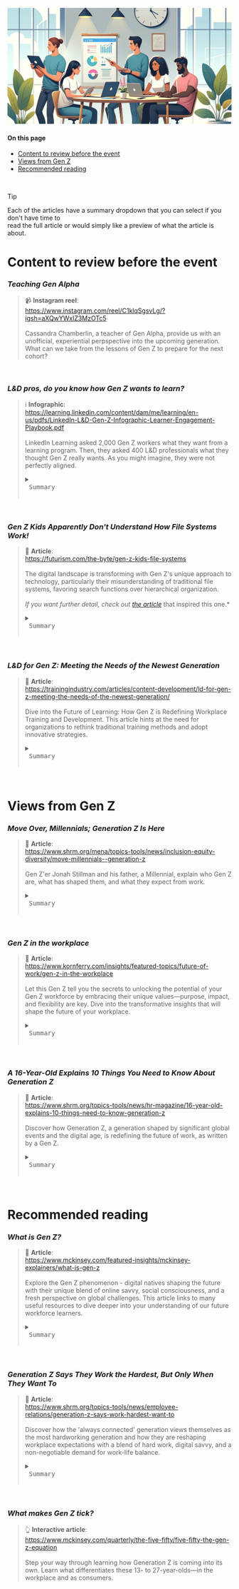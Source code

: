 ![hero image of office learning](assets/images/hero.jpg)
#### On this page
* [Content to review before the event](#content-to-review-before-the-event)
* [Views from Gen Z](#views-from-gen-z)
* [Recommended reading](#recommended-reading)

<br>

> [!TIP]  
> Each of the articles have a summary dropdown that you can select if you don't have time to <br>
> read the full article or would simply like a preview of what the article is about.


# Content to review before the event

### *Teaching Gen Alpha*
> :video_camera: **Instagram reel**:<br>
> <a href="https://www.instagram.com/reel/C1klqSgsvLg/?igsh=aXQwYWxlZ3MzOTc5" target="_blank">https://www.instagram.com/reel/C1klqSgsvLg/?igsh=aXQwYWxlZ3MzOTc5</a><br>
> <br>
>  Cassandra Chamberlin, a teacher of Gen Alpha, provide us with an unofficial, experiential perpspective into the upcoming generation. What can we take from the lessons of Gen Z to prepare for the next cohort?

<br>

### *L&D pros, do you know how Gen Z wants to learn?*
> :information_source: **Infographic**:<br>
> <a href="https://learning.linkedin.com/content/dam/me/learning/en-us/pdfs/LinkedIn-L&D-Gen-Z-Infographic-Learner-Engagement-Playbook.pdf" target="_blank">https://learning.linkedin.com/content/dam/me/learning/en-us/pdfs/LinkedIn-L&D-Gen-Z-Infographic-Learner-Engagement-Playbook.pdf</a><br>
> <br>
>  LinkedIn Learning asked 2,000 Gen Z workers what they want from a learning program. Then, they asked 400 L&D professionals what they thought Gen Z really wants. As you might imagine, they were not perfectly aligned.
> <details>
>  <summary><kbd> <br> Summary <br> </kbd></summary>
>
> 1. **Monetary Motivation**: A significant portion of Gen Z is driven to learn for salary increases or bonuses, a factor underestimated by many L&D professionals.
> 2. **Career Advancement**: Gen Z prioritizes learning for promotion opportunities, suggesting a focus on profiling successful career advancements could inspire learning.
> 3. **Overcoming Fear**: Addressing Gen Z's fear of making a bad impression through courses on soft skills can enhance their learning experience.
> 4. **Skill Preferences**: While Gen Z values hard skills, L&D professionals believe soft skills require more emphasis, indicating a need to highlight the importance of both.
> 5. **Learning Independence**: Gen Z prefers a self-directed approach to learning, contrasting with L&D professionals' lesser focus on offering such autonomy.
> 6. **Adaptation by L&D**: A majority of L&D professionals acknowledge the need to adjust their programs to better accommodate Gen Z's preferences, with emphasis on on-demand learning, customized paths, and support for self-directed learning.
> </details>

<br>

### *Gen Z Kids Apparently Don't Understand How File Systems Work!*
> :blue_book: **Article**: <br>
> <a href="https://futurism.com/the-byte/gen-z-kids-file-systems" target="_blank">https://futurism.com/the-byte/gen-z-kids-file-systems</a><br>
> <br>
> The digital landscape is transforming with Gen Z's unique approach to technology, particularly their misunderstanding of traditional file systems, favoring search functions over hierarchical organization.<br>
> <br>
> *If you want further detail, check out <a href="https://www.theverge.com/22684730/students-file-folder-directory-structure-education-gen-z" target="_blank">the article</a>* that inspired this one.*
> <details>
>  <summary><kbd> <br> Summary <br> </kbd></summary>
>
> 1. **Gen Z's Digital Fluency**: Gen Z's preference for search functions over navigating traditional file systems highlights a shift in digital literacy.
> 2. **Impact on Education**: Educators are incorporating fundamental computer skills into STEM curriculums to address gaps in students' understanding of file management.
> 3. **Changing Learning Environments**: The need to adapt teaching methods to accommodate Gen Z's tech habits, using analogies like a "laundry basket" of files to explain concepts.
> 4. **Opportunity for Innovation**: L&D professionals have a unique opportunity to lead in developing educational strategies that integrate traditional file management skills with intuitive digital navigation.
> 5. **Future Workforce Skills**: Emphasizing the importance of equipping students with a blend of structured and intuitive tech skills to meet the demands of future workplaces.
> </details>

<br>

### *L&D for Gen Z: Meeting the Needs of the Newest Generation*
> :blue_book: **Article**: <br>
> <a href="https://trainingindustry.com/articles/content-development/ld-for-gen-z-meeting-the-needs-of-the-newest-generation/" target="_blank">https://trainingindustry.com/articles/content-development/ld-for-gen-z-meeting-the-needs-of-the-newest-generation/</a><br>
> <br>
> Dive into the Future of Learning: How Gen Z is Redefining Workplace Training and Development. This article hints at the need for organizations to rethink traditional training methods and adopt innovative strategies.
> <details>
>  <summary><kbd> <br> Summary <br> </kbd></summary>
>
> 1. Gen Z's unique characteristics shaped by technology and socio-economic factors.
> 2. The necessity for L&D programs to adapt to Gen Z's digital-first learning style.
> 3. The importance of microlearning, interactive content, and mobile-friendly formats.
> 4. Addressing Gen Z's heightened stress levels and desire for meaningful work through personalized learning paths.
> 5. Strategies for engaging Gen Z employees to foster retention and organizational growth.
> </details>

<br>

# Views from Gen Z

### *Move Over, Millennials; Generation Z Is Here*
> :blue_book: **Article**: <br>
> <a href="https://www.shrm.org/mena/topics-tools/news/inclusion-equity-diversity/move-millennials--generation-z" target="_blank">https://www.shrm.org/mena/topics-tools/news/inclusion-equity-diversity/move-millennials--generation-z</a><br>
> <br>
> Gen Z'er Jonah Stillman and his father, a Millennial, explain who Gen Z are, what has shaped them, and what they  expect from work.
> <details>
>  <summary><kbd> <br> Summary <br> </kbd></summary>
>
> 1. **Defining Characteristics**: Gen Z, born between mid-1990s to early 2000s, is marked by pragmatism, independence, and digital nativity, shaped by tough-love parenting and economic downturns.
> 2. **Workplace Expectations**: Unlike Millennials seeking purpose, Gen Z prioritizes financial stability and job security, desiring workplaces that value individual talents and offer clear advancement opportunities.
> 3. **Impact on Workplaces**: As digital natives, Gen Z's technological fluency and DIY attitude will drive workplace innovation and efficiency, challenging traditional hierarchies.
> 4. **Communication Preferences**: Surprisingly, 84% prefer face-to-face communication, valuing transparency and honesty in workplace interactions.
> 5. **Career Aspirations**: Gen Z is motivated by opportunities for entrepreneurship within their roles, not deterred by the concept of 'side hustles' alongside their main jobs.
> 6. **Generational Dynamics**: Recognizing Gen Z's unique qualities and avoiding treating them like Millennials is crucial for successful integration and retention in workplaces.
> </details>

<br>

### *Gen Z in the workplace*
> :blue_book: **Article**: <br>
> <a href="https://www.kornferry.com/insights/featured-topics/future-of-work/gen-z-in-the-workplace" target="_blank">https://www.kornferry.com/insights/featured-topics/future-of-work/gen-z-in-the-workplace</a><br>
> <br>
> Let this Gen Z tell you the secrets to unlocking the potential of your Gen Z workforce by embracing their unique values—purpose, impact, and flexibility are key. Dive into the transformative insights that will shape the future of your workplace.
> <details>
>  <summary><kbd> <br> Summary <br> </kbd></summary>
>
> 1. **Value-Driven Work**: Gen Z seeks employment that aligns with their passions and allows them to contribute positively to society, preferring organizations with a clear purpose and impact.
> 2. **Corporate Social Responsibility**: This generation expects genuine social responsibility from businesses, valuing ethical practices both internally and in the wider world.
> 3. **Work-Life Blend**: Gen Z favors a seamless integration of work and personal life, utilizing technology and flexible working patterns to achieve this balance.
> 4. **Salary Expectations**: Despite their purpose-driven nature, financial stability is also a significant factor for Gen Z, influenced by economic uncertainties and the high costs of living and education.
> 5. **Entrepreneurial Spirit**: A notable proportion of Gen Z is drawn towards entrepreneurship, valuing independence and the ability to pursue personal passions alongside or instead of traditional employment.
> 6. **Innovative Work Style**: Gen Z's independence, creativity, and willingness to challenge conventional work structures can drive innovation within organizations.
> </details>


<br>

### *A 16-Year-Old Explains 10 Things You Need to Know About Generation Z*
> :blue_book: **Article**: <br>
> <a href="https://www.shrm.org/topics-tools/news/hr-magazine/16-year-old-explains-10-things-need-to-know-generation-z" target="_blank">https://www.shrm.org/topics-tools/news/hr-magazine/16-year-old-explains-10-things-need-to-know-generation-z</a><br>
> <br>
> Discover how Generation Z, a generation shaped by significant global events and the digital age, is redefining the future of work, as written by a Gen Z.
> <details>
>  <summary><kbd> <br> Summary <br> </kbd></summary>
>
> 1. Gen Z is competitive, driven by sports culture, and values winning.
> 2. Inherits skepticism and individuality from Gen X, differing from Millennials.
> 3. Prioritizes financial stability in jobs over engagement.
> 4. Entrepreneurial, inspired by technology and economic opportunities.
> 5. Prefers face-to-face communication, valuing authenticity and personal connections.
> 6. Craves genuine human interaction and appreciates in-person engagement in the workplace.
> 7. Prefers working independently, challenging collaborative work environments.
> 8. Extremely diverse, viewing diversity as a norm rather than an exception.
> 9. Embraces change and is politically and socially aware from a young age.
> 10. Desires a significant voice in their work and contributions, valuing creativity and innovation.
> </details>

<br>

# Recommended reading

### *What is Gen Z?*
> :blue_book: **Article**: <br>
> <a href="https://www.mckinsey.com/featured-insights/mckinsey-explainers/what-is-gen-z" target="_blank">https://www.mckinsey.com/featured-insights/mckinsey-explainers/what-is-gen-z</a><br>
> <br>
> Explore the Gen Z phenomenon - digital natives shaping the future with their unique blend of online savvy, social consciousness, and a fresh perspective on global challenges. This article links to many useful resources to dive deeper into your understanding of our future workforce learners.
> <details>
>  <summary><kbd> <br> Summary <br> </kbd></summary>
>
> 1. Gen Z, born between 1996 and 2010, is characterized by their upbringing in the digital age, climate anxiety, and the aftermath of economic and health crises.
> 2. Known as digital natives, Gen Z's daily life heavily revolves around online activities, with a significant presence on platforms like TikTok.
> 3. They face unique mental health challenges, exacerbated by global unrest and economic instability, leading to a more pragmatic yet idealistic outlook.
> 4. Gen Z values inclusivity, individual expression, and is highly concerned with social and environmental issues, expecting brands to align with these values.
> 5. Their consumer behavior reflects a preference for access over ownership, a focus on experiences, and a demand for ethical and sustainable practices from companies.
> 6. Fashion trends among Gen Z are marked by a mix of expressive, ever-changing styles and a resurgence of vintage and thrifted items, balancing their desire for uniqueness with sustainability concerns.
> </details>

<br>

### *Generation Z Says They Work the Hardest, But Only When They Want To*
> :blue_book: **Article**: <br>
> <a href="https://www.shrm.org/topics-tools/news/employee-relations/generation-z-says-work-hardest-want-to" target="_blank">https://www.shrm.org/topics-tools/news/employee-relations/generation-z-says-work-hardest-want-to</a><br>
> <br>
> Discover how the 'always connected' generation views themselves as the most hardworking generation and how they are reshaping workplace expectations with a blend of hard work, digital savvy, and a non-negotiable demand for work-life balance.
> <details>
>  <summary><kbd> <br> Summary <br> </kbd></summary>
>
> 1. Generation Z are committed, but their commitment comes with a catch: they refuse to work outside their preferred times.
> 2. Despite being digital natives, Gen Z values face-to-face interactions at work, challenging the stereotype of the antisocial screen addict.
> 3. The study, based on a global survey of over 3,000 Gen Z members, reveals their high self-assessment of work ethic, their unique work preferences, and the significant role of managers in addressing their work-related anxieties.
> 4. Gen Z's work values include a demand for control over their schedules, a rejection of back-to-back shifts, and a preference for direct communication with their teams and managers.
> 5. Their confidence is juxtaposed with anxiety about work expectations and success, with a notable portion feeling unprepared by their education for the workplace.
> 6. This generation's blend of digital fluency, demand for flexibility, and work-related anxieties presents a unique challenge and opportunity for L&D professionals to tailor strategies that effectively engage and support them.
> </details>

<br>

### *What makes Gen Z tick?*
> :point_up_2: **Interactive article**: <br>
> <a href="https://www.mckinsey.com/quarterly/the-five-fifty/five-fifty-the-gen-z-equation" target="_blank">https://www.mckinsey.com/quarterly/the-five-fifty/five-fifty-the-gen-z-equation</a><br>
> <br>
> Step your way through learning how Generation Z is coming into its own. Learn what differentiates these 13- to 27-year-olds—in the workplace and as consumers.


